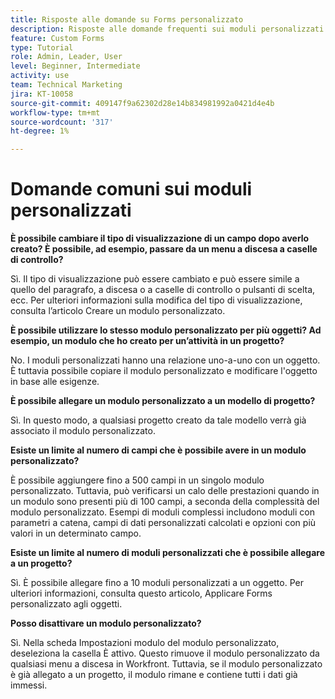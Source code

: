 ```yaml
---
title: Risposte alle domande su Forms personalizzato
description: Risposte alle domande frequenti sui moduli personalizzati.
feature: Custom Forms
type: Tutorial
role: Admin, Leader, User
level: Beginner, Intermediate
activity: use
team: Technical Marketing
jira: KT-10058
source-git-commit: 409147f9a62302d28e14b834981992a0421d4e4b
workflow-type: tm+mt
source-wordcount: '317'
ht-degree: 1%

---
```


# Domande comuni sui moduli personalizzati

**È possibile cambiare il tipo di visualizzazione di un campo dopo averlo creato? È possibile, ad esempio, passare da un menu a discesa a caselle di controllo?**

Sì. Il tipo di visualizzazione può essere cambiato e può essere simile a quello del paragrafo, a discesa o a caselle di controllo o pulsanti di scelta, ecc. Per ulteriori informazioni sulla modifica del tipo di visualizzazione, consulta l’articolo Creare un modulo personalizzato.


**È possibile utilizzare lo stesso modulo personalizzato per più oggetti? Ad esempio, un modulo che ho creato per un’attività in un progetto?**

No. I moduli personalizzati hanno una relazione uno-a-uno con un oggetto. È tuttavia possibile copiare il modulo personalizzato e modificare l&#39;oggetto in base alle esigenze.


**È possibile allegare un modulo personalizzato a un modello di progetto?**

Sì. In questo modo, a qualsiasi progetto creato da tale modello verrà già associato il modulo personalizzato.


**Esiste un limite al numero di campi che è possibile avere in un modulo personalizzato?**

È possibile aggiungere fino a 500 campi in un singolo modulo personalizzato. Tuttavia, può verificarsi un calo delle prestazioni quando in un modulo sono presenti più di 100 campi, a seconda della complessità del modulo personalizzato. Esempi di moduli complessi includono moduli con parametri a catena, campi di dati personalizzati calcolati e opzioni con più valori in un determinato campo.


**Esiste un limite al numero di moduli personalizzati che è possibile allegare a un progetto?**

Sì. È possibile allegare fino a 10 moduli personalizzati a un oggetto. Per ulteriori informazioni, consulta questo articolo, Applicare Forms personalizzato agli oggetti.


**Posso disattivare un modulo personalizzato?**

Sì. Nella scheda Impostazioni modulo del modulo personalizzato, deseleziona la casella È attivo. Questo rimuove il modulo personalizzato da qualsiasi menu a discesa in Workfront. Tuttavia, se il modulo personalizzato è già allegato a un progetto, il modulo rimane e contiene tutti i dati già immessi.
